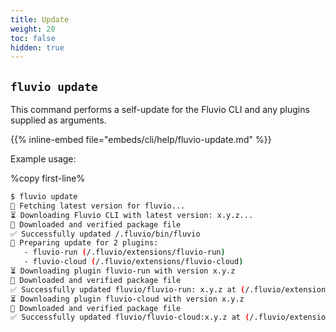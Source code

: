 ```yaml
---
title: Update
weight: 20
toc: false
hidden: true
---
```


## `fluvio update`

This command performs a self-update for the Fluvio CLI and any plugins supplied as arguments. 

{{% inline-embed file="embeds/cli/help/fluvio-update.md" %}}

Example usage:

%copy first-line%
```bash
$ fluvio update
🎣 Fetching latest version for fluvio...
⏳ Downloading Fluvio CLI with latest version: x.y.z...
🔑 Downloaded and verified package file
✅ Successfully updated /.fluvio/bin/fluvio
🔧 Preparing update for 2 plugins:
   - fluvio-run (/.fluvio/extensions/fluvio-run)
   - fluvio-cloud (/.fluvio/extensions/fluvio-cloud)
⏳ Downloading plugin fluvio-run with version x.y.z
🔑 Downloaded and verified package file
✅ Successfully updated fluvio/fluvio-run: x.y.z at (/.fluvio/extensions/fluvio-run)
⏳ Downloading plugin fluvio-cloud with version x.y.z
🔑 Downloaded and verified package file
✅ Successfully updated fluvio/fluvio-cloud:x.y.z at (/.fluvio/extensions/fluvio-cloud)
